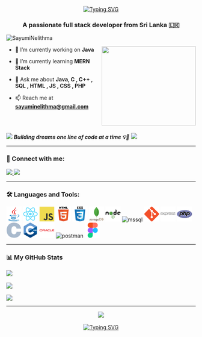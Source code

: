 <p align="center">
  <a href="https://github.com/SayumiNelithma">
    <img src="https://readme-typing-svg.demolab.com?font=Fira+Code&duration=6000&pause=1000&color=2AA889&center=true&vCenter=true&width=435&lines=Hi+There%2C+I'm+Sayumi+Nugaliyadde%F0%9F%91%8B" alt="Typing SVG" />
  </a>
</p>

<h3 align="center">A passionate full stack developer from Sri Lanka 🇱🇰</h3>

<p align="left">
  <img src="https://komarev.com/ghpvc/?username=SayumiNelithma&label=Profile%20views&color=0e75b6&style=flat" alt="SayumiNelithma" />
</p>

<img align="right" src="http://cdn.lowgif.com/small/9cb12f51dffbaaa6-character-typing-by-vincent-mokuenko-dribbble.gif" width="250" height="210">

- 🔭 I’m currently working on **Java**

- 🌱 I’m currently learning **MERN Stack**

- 💬 Ask me about **Java, C , C++ , SQL , HTML , JS , CSS , PHP**

- 📫 Reach me at **sayuminelithma@gmail.com**

</br></br>

<img src="https://media.giphy.com/media/qgQUggAC3Pfv687qPC/giphy.gif" width="50" /> <b><i>Building dreams one line of code at a time 💡🚀</i></b> <img src="https://media.giphy.com/media/26tn33aiTi1jkl6H6/giphy.gif" width="50" />


---

<h3 align="left">🔗 Connect with me:</h3>
<p align="left">
  <a href="mailto:sayuminelithma@gmail.com" target="_blank">
    <img src="https://img.icons8.com/bubbles/100/000000/gmail-new.png" width="40" />
  </a>
  <a href="https://https://www.linkedin.com/in/sayumi-nugaliyadde-655584315/" target="_blank">
    <img src="https://img.icons8.com/color/48/000000/linkedin.png" width="40"/>
  </a>
</p>

---

<h3 align="left">🛠️ Languages and Tools:</h3>
<p align="left">
  <p align="left">
  <img src="https://raw.githubusercontent.com/devicons/devicon/master/icons/java/java-original.svg" alt="java" width="40" height="40"/>
  <img src="https://raw.githubusercontent.com/devicons/devicon/master/icons/react/react-original.svg" alt="react" width="40" height="40"/>
  <img src="https://raw.githubusercontent.com/devicons/devicon/master/icons/javascript/javascript-original.svg" alt="js" width="40" height="40"/>
  <img src="https://raw.githubusercontent.com/devicons/devicon/master/icons/html5/html5-original-wordmark.svg" alt="html" width="40" height="40"/>
  <img src="https://raw.githubusercontent.com/devicons/devicon/master/icons/css3/css3-original-wordmark.svg" alt="css" width="40" height="40"/>
  <img src="https://raw.githubusercontent.com/devicons/devicon/master/icons/mongodb/mongodb-original-wordmark.svg" alt="mongodb" width="40" height="40"/>
  <img src="https://raw.githubusercontent.com/devicons/devicon/master/icons/nodejs/nodejs-original-wordmark.svg" alt="nodejs" width="40" height="40"/>
  <img src="https://www.svgrepo.com/show/303229/microsoft-sql-server-logo.svg" alt="mssql" width="40" height="40"/>
  <img src="https://raw.githubusercontent.com/devicons/devicon/master/icons/git/git-original.svg" alt="git" width="40" height="40"/>
  <img src="https://raw.githubusercontent.com/devicons/devicon/master/icons/express/express-original-wordmark.svg" alt="express" width="40" height="40"/>
  <img src="https://raw.githubusercontent.com/devicons/devicon/master/icons/php/php-original.svg" alt="php" width="40" height="40"/>
  <img src="https://raw.githubusercontent.com/devicons/devicon/master/icons/c/c-original.svg" alt="c" width="40" height="40"/>
  <img src="https://raw.githubusercontent.com/devicons/devicon/master/icons/cplusplus/cplusplus-original.svg" alt="cplusplus" width="40" height="40"/>
  <img src="https://raw.githubusercontent.com/devicons/devicon/master/icons/oracle/oracle-original.svg" alt="oracle" width="40" height="40"/>
  <img src="https://www.vectorlogo.zone/logos/getpostman/getpostman-icon.svg" alt="postman" width="40" height="40"/>
  <img src="https://raw.githubusercontent.com/devicons/devicon/master/icons/figma/figma-original.svg" alt="figma" width="40" height="40"/>
</p>

</p>

---

<h3>📊 My GitHub Stats</h3>

<p>
  <img align="center" src="https://github-readme-stats.vercel.app/api/top-langs?username=SayumiNelithma&show_icons=true&locale=en&layout=compact&theme=dark&langs_count=10" />
</p>

<p>
  <img align="center" src="https://github-readme-stats.vercel.app/api?username=SayumiNelithma&show_icons=true&theme=dark&locale=en" />
</p>

<p>
  <img align="center" src="https://github-readme-streak-stats.herokuapp.com/?user=SayumiNelithma&theme=dark" />
</p>

---

<p align="center">
  <img src="https://quotes-github-readme.vercel.app/api?type=horizontal&theme=tokyonight&animation=grow_out_in&quoteCategory=programming">
</p>

<p align="center">
  <a href="https://github.com/SayumiNelithma">
    <img src="https://readme-typing-svg.demolab.com?font=Fira+Code&duration=6000&pause=1000&color=FF0000&center=true&vCenter=true&width=435&lines=Thank+you+for+visiting+my+profile!%F0%9F%8C%B9" alt="Typing SVG" />
  </a>
</p>




 
